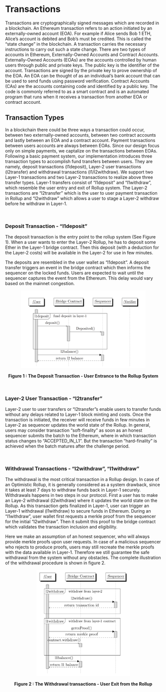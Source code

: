 # Transactions

Transactions are cryptographically signed messages which are recorded in a blockchain.
An Ethereum transaction refers to an action initiated by an externally-owned account
(EOA). For example if Alice sends Bob 1 ETH, Alice’s account is debited and Bob’s
must be credited. This is called the “state change” in the blockchain. A transaction
carries the necessary instructions to carry out such a state change.
There are two types of accounts in Ethereum, Externally-Owned Accounts and
Contract Accounts. Externally-Owned Accounts (EOAs) are the accounts controlled
by human users through public and private keys. The public key is the identifier of
the account. Transactions are signed by the private key to prove ownership of the
EOA. An EOA can be thought of as an individual’s bank account that can be used
to send funds using password verification. Contract Accounts (CAs) are the accounts
containing code and identified by a public key. The code is commonly referred to as a
smart contract and is an automated program that runs when it receives a transaction
from another EOA or contract account.

## Transaction Types

In a blockchain there could be three ways a transaction could occur, between two
externally-owned accounts, between two contract accounts and lastly between an
EOA and a contract account. Payment transactions between users accounts are 
always between EOAs. Since our design focus only on simple payments, we captalize
on the transactions between EOAs.
Following a basic payment system, our implementation introduces three transaction
types to accomplish fund transfers between users. They are namely, deposit transactions 
(l1deposit), Layer-2 user transactions (l2transfer) and withdrawal transactions
(l1/l2withdraw). We support two Layer-1 transactions and two Layer-2 transactions
to realize above three transfer types. Layer-1 transfers consist of “l1deposit” and
“l1withdraw”, which resemble the user entry and exit of Rollup system. The Layer-2
transactions are “l2transfer” which is the user to user payment transaction in Rollup
and “l2withdraw” which allows a user to stage a Layer-2 withdraw before he withdraw
in Layer-1.

&nbsp;
&nbsp;

### Deposit Transaction - “l1deposit”

The deposit transaction is the entry point to the rollup system (See Figure 1). When a
user wants to enter the Layer-2 Rollup, he has to deposit some Ether in the Layer-1
bridge contract. Then this deposit (with a deduction for the Layer-2 costs) will be
available in the Layer-2 for use in few minutes.

The deposits are resembled in the user wallet as “l1deposit”. A deposit transfer
triggers an event in the bridge contract which then informs the sequencer on the
locked funds. Users are expected to wait until the sequencer captures the event from
the Ethereum. This delay would vary based on the mainnet congestion.

<div align="center">
    <img src="deposit_tx.PNG" alt="Image Alt Text" width="80%" height="80%" />
    <p><strong>Figure 1 : The Deposit Transaction - User Entrance to the Rollup System</strong></p>
</div>


&nbsp;
&nbsp;

### Layer-2 User Transaction - “l2transfer”
Layer-2 user to user transfers or “l2transfer”s enable users to transfer funds without
any delays related to Layer-1 block minting and costs.
Once the transaction is initiated, the receiver will receive funds in few minutes in
Layer-2 as sequencer updates the world state of the Rollup. In general, users may
consider transaction “soft-finality” as soon as an honest sequencer submits the batch to
the Ethereum, where in which transaction status changes to “ACCEPTED_IN_L1”.
But the transaction “hard-finality” is achieved when the batch matures after the
challenge period.

&nbsp;
&nbsp;

### Withdrawal Transactions - “l2withdraw”, “l1withdraw”
The withdrawal is the most critical transaction in a Rollup design. In case of an
Optimistic Rollup, it is generally considered as a system drawback, since it takes at
least 7 days to withdraw funds back in Layer-1 securely.
Withdrawals happens in two steps in our protocol. First a user has to make an
Laye-2 withdrawal (l2withdraw) where it updates the world state on the Rollup. As
this transaction gets finalized in Layer-1, user can trigger an Layer-1 withdrawal
(l1withdraw) to secure funds in Ethereum. During an “l1withdraw”, user wallet first
requests a merkle proof from the sequencer for the initial “l2withdraw”. Then it
submit this proof to the bridge contract which validates the transaction inclusion and
eligibility.

Here we make an assumption of an honest sequencer, who will always provide
merkle proofs upon user requests. In case of a malicious sequencer who rejects to
produce proofs, users may still recreate the merkle proofs with the data available in
Layer-1. Therefore we still guarantee the safe withdrawal from the system without
any obstacles. The complete illustration of the withdrawal procedure is shown in
figure 2.
&nbsp;
&nbsp;

<div align="center">
    <img src="withdraw_tx.PNG" alt=""  width="60%" height="50%" />
    <p><strong>Figure 2 :  The Withdrawal transactions - User Exit from the Rollup</strong></p>
</div>
